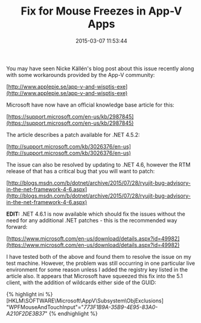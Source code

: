 ﻿---
title: Fix for Mouse Freezes in App-V Apps
slug: fix-for-mouse-freezes-in-app-v-apps
excerpt: Solve mouse freezes in App-V by updating the .NET Framework from v4.5.2 and applying a registry setting.
date: '2015-03-07 11:53:44'
redirect_from: /2015/03/fix-mouse-freezes-app-v-apps/
layout: single
classes: wide
categories:
  - App-V
tags:
  - App-V
  - Hotfix
---

You may have seen Nicke Källén's blog post about this issue recently along with some workarounds provided by the App-V community:

[http://www.applepie.se/app-v-and-wisptis-exe](http://www.applepie.se/app-v-and-wisptis-exe)

Microsoft have now have an official knowledge base article for this:

[https://support.microsoft.com/en-us/kb/2987845](https://support.microsoft.com/en-us/kb/2987845)

The article describes a patch available for .NET 4.5.2:

[http://support.microsoft.com/kb/3026376/en-us](http://support.microsoft.com/kb/3026376/en-us)

The issue can also be resolved by updating to .NET 4.6, however the RTM release of that has a critical bug that you will want to patch:

[http://blogs.msdn.com/b/dotnet/archive/2015/07/28/ryujit-bug-advisory-in-the-net-framework-4-6.aspx](http://blogs.msdn.com/b/dotnet/archive/2015/07/28/ryujit-bug-advisory-in-the-net-framework-4-6.aspx)

**EDIT:** .NET 4.6.1 is now available which should fix the issues without the need for any additional .NET patches - this is the recommended way forward:

[https://www.microsoft.com/en-us/download/details.aspx?id=49982](https://www.microsoft.com/en-us/download/details.aspx?id=49982)

I have tested both of the above and found them to resolve the issue on my test machine. However, the problem was still occurring in one particular live environment for some reason unless I added the registry key listed in the article also. It appears that Microsoft have squeezed this fix into the 5.1 client, with the addition of wildcards either side of the GUID:

{% highlight ini %}
[HKLM\SOFTWARE\Microsoft\AppV\Subsystem\ObjExclusions]
"WPFMouseAndTouchInput"="*773F1B9A-35B9-4E95-83A0-A210F2DE3B37*"
{% endhighlight %}